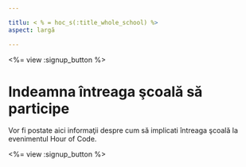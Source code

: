 ```yaml
---

titlu: < % = hoc_s(:title_whole_school) %>
aspect: largă

---
```


<%= view :signup_button %>

# Indeamna întreaga şcoală să participe

Vor fi postate aici informaţii despre cum să implicati întreaga şcoală la evenimentul Hour of Code.

<%= view :signup_button %>